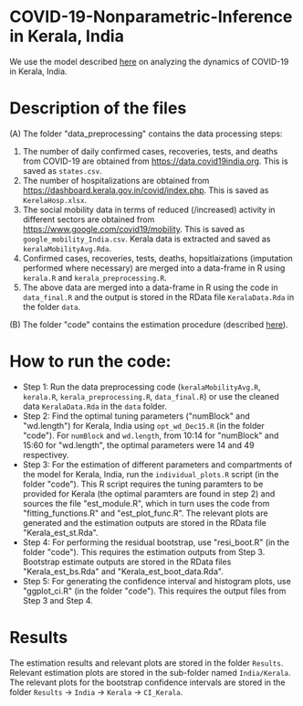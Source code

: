 # COVID-19-Nonparametric-Inference in Kerala, India

We use the model described [here](https://www.medrxiv.org/content/10.1101/2021.02.01.21250936v1) on analyzing the dynamics of COVID-19 in Kerala, India.

# Description of the files

(A) The folder "data_preprocessing" contains the data processing steps:
1. The number of daily confirmed cases, recoveries, tests, and deaths from COVID-19 are obtained from https://data.covid19india.org. This is saved as ``` states.csv ```. 
2. The number of hospitalizations are obtained from https://dashboard.kerala.gov.in/covid/index.php. This is saved as ``` KerelaHosp.xlsx ```.
3. The social mobility data in terms of reduced (/increased) activity in different sectors are obtained from https://www.google.com/covid19/mobility. This is saved as ``` google_mobility_India.csv ```. Kerala data is extracted and saved as ``` keralaMobilityAvg.Rda ```. 
4. Confirmed cases, recoveries, tests, deaths, hopsitlaizations (imputation performed where necessary) are merged into a data-frame in R using ``` kerala.R``` and ``` kerala_preprocessing.R ```.  
5. The above data are merged into a data-frame in R using the code in ``` data_final.R ``` and the output is stored in the RData file ``` KeralaData.Rda ``` in the folder ``` data ```.

(B) The folder "code" contains the estimation procedure (described [here](https://github.com/Satarupa3671/COVID-19-Nonparametric-Inference)). 

# How to run the code:

* Step 1: Run the data preprocessing code (``` keralaMobilityAvg.R ```, ``` kerala.R ```, ``` kerala_preprocessing.R ```, ``` data_final.R ```) or use the cleaned data ``` KeralaData.Rda ``` in the ``` data ``` folder.
* Step 2: Find the optimal tuning parameters ("numBlock" and "wd.length") for Kerala, India using ``` opt_wd_Dec15.R ``` (in the folder "code"). For ``` numBlock ``` and ``` wd.length ```, from 10:14 for "numBlock" and 15:60 for "wd.length", the optimal parameters were 14 and 49 respectivey. 
* Step 3: For the estimation of different parameters and compartments of the model for Kerala, India, run the ``` individual_plots.R ``` script (in the folder "code"). This R script requires the tuning paramters to be provided for Kerala (the optimal paramters are found in step 2) and sources the file "est_module.R", which in turn uses the code from "fitting_functions.R" and "est_plot_func.R". The relevant plots are generated and the estimation outputs are stored in the RData file "Kerala_est_st.Rda".
* Step 4: For performing the residual bootstrap, use "resi_boot.R" (in the folder "code"). This requires the estimation outputs from Step 3. Bootstrap estimate outputs are stored in the RData files "Kerala_est_bs.Rda" and "Kerala_est_boot_data.Rda".
* Step 5: For generating the confidence interval and histogram plots, use "ggplot_ci.R" (in the folder "code"). This requires the output files from Step 3 and Step 4.

# Results

The estimation results and relevant plots are stored in the folder ``` Results ```. Relevant estimation plots are stored in the sub-folder named ``` India/Kerala ```. The relevant plots for the bootstrap confidence intervals are stored in the folder ``` Results ```  -> ``` India ``` -> ``` Kerala ``` -> ``` CI_Kerala ```.




